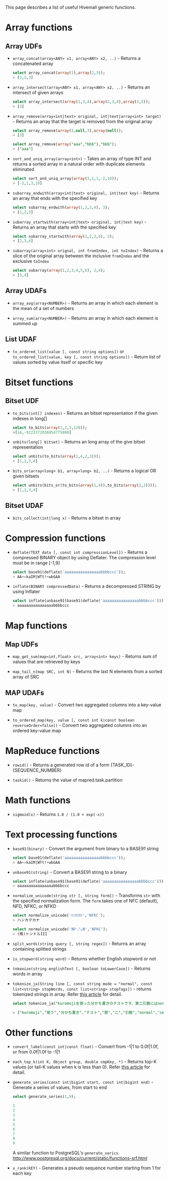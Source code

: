 <!--
  Licensed to the Apache Software Foundation (ASF) under one
  or more contributor license agreements.  See the NOTICE file
  distributed with this work for additional information
  regarding copyright ownership.  The ASF licenses this file
  to you under the Apache License, Version 2.0 (the
  "License"); you may not use this file except in compliance
  with the License.  You may obtain a copy of the License at

    http://www.apache.org/licenses/LICENSE-2.0

  Unless required by applicable law or agreed to in writing,
  software distributed under the License is distributed on an
  "AS IS" BASIS, WITHOUT WARRANTIES OR CONDITIONS OF ANY
  KIND, either express or implied.  See the License for the
  specific language governing permissions and limitations
  under the License.
-->
        
This page describes a list of useful Hivemall generic functions.

<!-- toc -->

# Array functions

## Array UDFs

- `array_concat(array<ANY> x1, array<ANY> x2, ..)` - Returns a concatenated array

    ```sql
    select array_concat(array(1),array(2,3));
    > [1,2,3]
    ```

- `array_intersect(array<ANY> x1, array<ANY> x2, ..)` - Returns an intersect of given arrays

    ```sql
    select array_intersect(array(1,3,4),array(2,3,4),array(3,5));
    > [3]
    ```

- `array_remove(array<int|text> original, int|text|array<int> target)` - Returns an array that the target is removed from the original array

    ```sql
    select array_remove(array(1,null,3),array(null));
    > [3]
    
    select array_remove(array("aaa","bbb"),"bbb");
    > ["aaa"]
    ```

- `sort_and_uniq_array(array<int>)` - Takes an array of type INT and returns a sorted array in a natural order with duplicate elements eliminated

    ```sql
    select sort_and_uniq_array(array(3,1,1,-2,10));
    > [-2,1,3,10]
    ```

- `subarray_endwith(array<int|text> original, int|text key)` - Returns an array that ends with the specified key
    
    ```sql
    select subarray_endwith(array(1,2,3,4), 3);
    > [1,2,3]
    ```

- `subarray_startwith(array<int|text> original, int|text key)` - Returns an array that starts with the specified key

    ```sql
    select subarray_startwith(array(1,2,3,4), 2);
    > [2,3,4]
    ```

- `subarray(array<int> orignal, int fromIndex, int toIndex)` - Returns a slice of the original array between the inclusive `fromIndex` and the exclusive `toIndex`

    ```sql
    select subarray(array(1,2,3,4,5,6), 2,4);
    > [3,4]
    ```

## Array UDAFs

- `array_avg(array<NUMBER>)` - Returns an array<double> in which each element is the mean of a set of numbers

- `array_sum(array<NUMBER>)` - Returns an array<double> in which each element is summed up

## List UDAF

- `to_ordered_list(value [, const string options])` or `to_ordered_list(value, key [, const string options])` - Return list of values sorted by value itself or specific key

# Bitset functions

## Bitset UDF

- `to_bits(int[] indexes)` - Returns an bitset representation if the given indexes in long[]

    ```sql
    select to_bits(array(1,2,3,128));
    >[14,-9223372036854775808]
    ```

- `unbits(long[] bitset)` - Returns an long array of the give bitset representation

    ```sql
    select unbits(to_bits(array(1,4,2,3)));
    > [1,2,3,4]
    ```

- `bits_or(array<long> b1, array<long> b2, ..)` - Returns a logical OR given bitsets

    ```sql
    select unbits(bits_or(to_bits(array(1,4)),to_bits(array(2,3))));
    > [1,2,3,4]
    ```

## Bitset UDAF

- `bits_collect(int|long x)` - Returns a bitset in array<long>

# Compression functions

- `deflate(TEXT data [, const int compressionLevel])` - Returns a compressed BINARY object by using Deflater.
The compression level must be in range [-1,9]

    ```sql
    select base91(deflate('aaaaaaaaaaaaaaaabbbbccc'));
    > AA+=kaIM|WTt!+wbGAA
    ```

- `inflate(BINARY compressedData)` - Returns a decompressed STRING by using Inflater

    ```sql
    select inflate(unbase91(base91(deflate('aaaaaaaaaaaaaaaabbbbccc'))));
    > aaaaaaaaaaaaaaaabbbbccc
    ```

# Map functions

## Map UDFs

- `map_get_sum(map<int,float> src, array<int> keys)` - Returns sum of values that are retrieved by keys

- `map_tail_n(map SRC, int N)` - Returns the last N elements from a sorted array of SRC

## MAP UDAFs

- `to_map(key, value)` - Convert two aggregated columns into a key-value map

- `to_ordered_map(key, value [, const int k|const boolean reverseOrder=false])` - Convert two aggregated columns into an ordered key-value map

# MapReduce functions

- `rowid()` - Returns a generated row id of a form {TASK_ID}-{SEQUENCE_NUMBER}

- `taskid()` - Returns the value of mapred.task.partition

# Math functions

- `sigmoid(x)` - Returns `1.0 / (1.0 + exp(-x))`

# Text processing functions

- `base91(binary)` - Convert the argument from binary to a BASE91 string

    ```sql
    select base91(deflate('aaaaaaaaaaaaaaaabbbbccc'));
    > AA+=kaIM|WTt!+wbGAA
    ```

- `unbase91(string)` - Convert a BASE91 string to a binary

    ```sql
    select inflate(unbase91(base91(deflate('aaaaaaaaaaaaaaaabbbbccc'))));
    > aaaaaaaaaaaaaaaabbbbccc
    ```

- `normalize_unicode(string str [, string form])` - Transforms `str` with the specified normalization form. The `form` takes one of NFC (default), NFD, NFKC, or NFKD

    ```sql
    select normalize_unicode('ﾊﾝｶｸｶﾅ','NFKC');
    > ハンカクカナ
    
    select normalize_unicode('㈱㌧㌦Ⅲ','NFKC');
    > (株)トンドルIII
    ```

- `split_words(string query [, string regex])` - Returns an array<text> containing splitted strings

- `is_stopword(string word)` - Returns whether English stopword or not

- `tokenize(string englishText [, boolean toLowerCase])` - Returns words in array<string>

- `tokenize_ja(String line [, const string mode = "normal", const list<string> stopWords, const list<string> stopTags])` - returns tokenized strings in array<string>. Refer [this article](../misc/tokenizer.html) for detail.

    ```sql
    select tokenize_ja("kuromojiを使った分かち書きのテストです。第二引数にはnormal/search/extendedを指定できます。デフォルトではnormalモードです。");
    
    > ["kuromoji","使う","分かち書き","テスト","第","二","引数","normal","search","extended","指定","デフォルト","normal"," モード"]
    ```

# Other functions

- `convert_label(const int|const float)` - Convert from -1|1 to 0.0f|1.0f, or from 0.0f|1.0f to -1|1

- `each_top_k(int K, Object group, double cmpKey, *)` - Returns top-K values (or tail-K values when k is less than 0). Refer [this article](../misc/topk.html) for detail.

- `generate_series(const int|bigint start, const int|bigint end)` - Generate a series of values, from start to end

    ```sql
    select generate_series(1,9);
    
    1
    2
    3
    4
    5
    6
    7
    8
    9
    ```

    A similar function to PostgreSQL's `generate_serics`.
    http://www.postgresql.org/docs/current/static/functions-srf.html

- `x_rank(KEY)` - Generates a pseudo sequence number starting from 1 for each key
